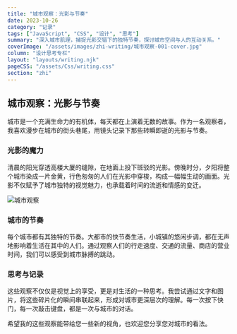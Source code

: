 ```yaml
---
title: "城市观察：光影与节奏"
date: 2023-10-26
category: "记录"
tags: ["JavaScript", "CSS", "设计", "思考"]
summary: "深入城市肌理，捕捉光影交错下的独特节奏，探讨城市空间与人的互动关系。"
coverImage: "/assets/images/zhi-writing/城市观察-001-cover.jpg"
column: "设计思考专栏"
layout: "layouts/writing.njk"
pageCSS: "/assets/Css/writing.css"
section: "zhi"
---
```


## 城市观察：光影与节奏

城市是一个充满生命力的有机体，每天都在上演着无数的故事。作为一名观察者，我喜欢漫步在城市的街头巷尾，用镜头记录下那些转瞬即逝的光影与节奏。

### 光影的魔力

清晨的阳光穿透高楼大厦的缝隙，在地面上投下斑驳的光影。傍晚时分，夕阳将整个城市染成一片金黄，行色匆匆的人们在光影中穿梭，构成一幅幅生动的画面。光影不仅赋予了城市独特的视觉魅力，也承载着时间的流逝和情感的变迁。

![城市观察](/assets/images/zhi-writing/城市观察-001-cover.jpg)

### 城市的节奏

每个城市都有其独特的节奏。大都市的快节奏生活，小城镇的悠闲步调，都在无声地影响着生活在其中的人们。通过观察人们的行走速度、交通的流量、商店的营业时间，我们可以感受到城市脉搏的跳动。

### 思考与记录

这些观察不仅仅是视觉上的享受，更是对生活的一种思考。我尝试通过文字和图片，将这些碎片化的瞬间串联起来，形成对城市更深层次的理解。每一次按下快门，每一次敲击键盘，都是一次与城市的对话。

希望我的这些观察能带给您一些新的视角，也欢迎您分享您对城市的看法。
